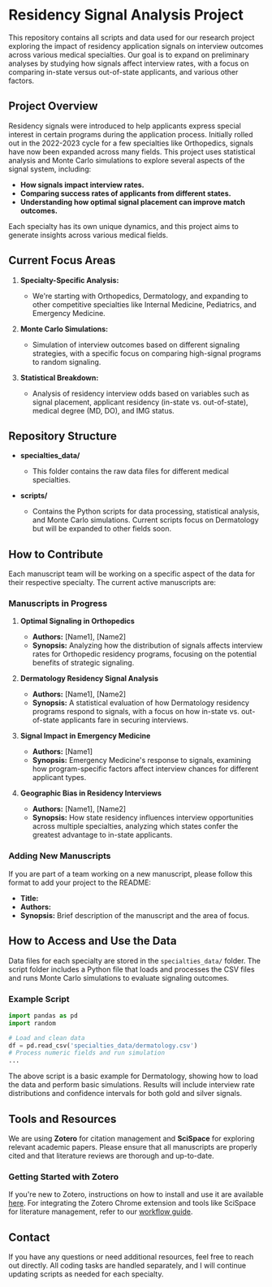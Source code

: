# Residency Signal Analysis Project

This repository contains all scripts and data used for our research project exploring the impact of residency application signals on interview outcomes across various medical specialties. Our goal is to expand on preliminary analyses by studying how signals affect interview rates, with a focus on comparing in-state versus out-of-state applicants, and various other factors.

## Project Overview

Residency signals were introduced to help applicants express special interest in certain programs during the application process. Initially rolled out in the 2022-2023 cycle for a few specialties like Orthopedics, signals have now been expanded across many fields. This project uses statistical analysis and Monte Carlo simulations to explore several aspects of the signal system, including:

- **How signals impact interview rates.**
- **Comparing success rates of applicants from different states.**
- **Understanding how optimal signal placement can improve match outcomes.**

Each specialty has its own unique dynamics, and this project aims to generate insights across various medical fields.

## Current Focus Areas

1. **Specialty-Specific Analysis:**
   - We're starting with Orthopedics, Dermatology, and expanding to other competitive specialties like Internal Medicine, Pediatrics, and Emergency Medicine.

2. **Monte Carlo Simulations:**
   - Simulation of interview outcomes based on different signaling strategies, with a specific focus on comparing high-signal programs to random signaling.

3. **Statistical Breakdown:**
   - Analysis of residency interview odds based on variables such as signal placement, applicant residency (in-state vs. out-of-state), medical degree (MD, DO), and IMG status.

## Repository Structure

- **specialties_data/**
  - This folder contains the raw data files for different medical specialties.
  
- **scripts/**
  - Contains the Python scripts for data processing, statistical analysis, and Monte Carlo simulations. Current scripts focus on Dermatology but will be expanded to other fields soon.

## How to Contribute

Each manuscript team will be working on a specific aspect of the data for their respective specialty. The current active manuscripts are:

### Manuscripts in Progress

1. **Optimal Signaling in Orthopedics**
   - **Authors:** [Name1], [Name2]
   - **Synopsis:** Analyzing how the distribution of signals affects interview rates for Orthopedic residency programs, focusing on the potential benefits of strategic signaling.
  
2. **Dermatology Residency Signal Analysis**
   - **Authors:** [Name1], [Name2]
   - **Synopsis:** A statistical evaluation of how Dermatology residency programs respond to signals, with a focus on how in-state vs. out-of-state applicants fare in securing interviews.

3. **Signal Impact in Emergency Medicine**
   - **Authors:** [Name1]
   - **Synopsis:** Emergency Medicine's response to signals, examining how program-specific factors affect interview chances for different applicant types.

4. **Geographic Bias in Residency Interviews**
   - **Authors:** [Name1], [Name2]
   - **Synopsis:** How state residency influences interview opportunities across multiple specialties, analyzing which states confer the greatest advantage to in-state applicants.

### Adding New Manuscripts

If you are part of a team working on a new manuscript, please follow this format to add your project to the README:
- **Title:** 
- **Authors:** 
- **Synopsis:** Brief description of the manuscript and the area of focus.

## How to Access and Use the Data

Data files for each specialty are stored in the `specialties_data/` folder. The script folder includes a Python file that loads and processes the CSV files and runs Monte Carlo simulations to evaluate signaling outcomes.

### Example Script

```python
import pandas as pd
import random

# Load and clean data
df = pd.read_csv('specialties_data/dermatology.csv')
# Process numeric fields and run simulation
...
```

The above script is a basic example for Dermatology, showing how to load the data and perform basic simulations. Results will include interview rate distributions and confidence intervals for both gold and silver signals.

## Tools and Resources

We are using **Zotero** for citation management and **SciSpace** for exploring relevant academic papers. Please ensure that all manuscripts are properly cited and that literature reviews are thorough and up-to-date.

### Getting Started with Zotero

If you're new to Zotero, instructions on how to install and use it are available [here](https://www.zotero.org/support/quick_start_guide). For integrating the Zotero Chrome extension and tools like SciSpace for literature management, refer to our [workflow guide](./workflow_guide.md).

## Contact

If you have any questions or need additional resources, feel free to reach out directly. All coding tasks are handled separately, and I will continue updating scripts as needed for each specialty.